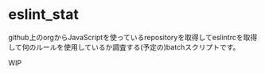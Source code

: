 # eslint_stat
github上のorgからJavaScriptを使っているrepositoryを取得してeslintrcを取得して何のルールを使用しているか調査する(予定の)batchスクリプトです。

WIP

